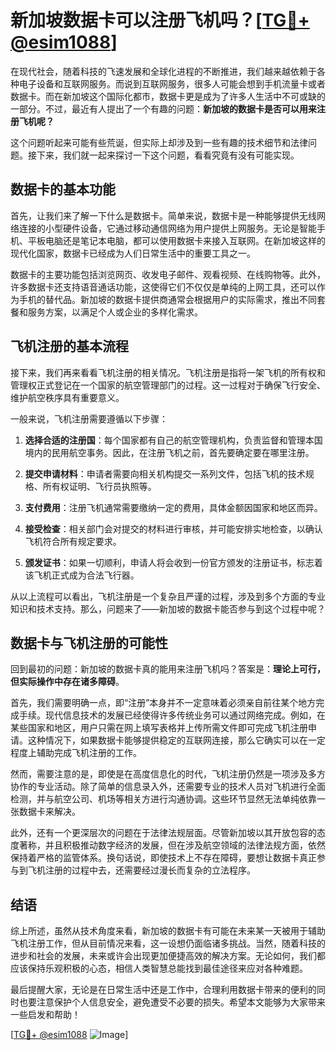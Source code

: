 # 新加坡数据卡可以注册飞机吗？[[TG💪+ @esim1088](https://t.me/s/esim1088)]

在现代社会，随着科技的飞速发展和全球化进程的不断推进，我们越来越依赖于各种电子设备和互联网服务。而说到互联网服务，很多人可能会想到手机流量卡或者数据卡。而在新加坡这个国际化都市，数据卡更是成为了许多人生活中不可或缺的一部分。不过，最近有人提出了一个有趣的问题：**新加坡的数据卡是否可以用来注册飞机呢？**

这个问题听起来可能有些荒诞，但实际上却涉及到一些有趣的技术细节和法律问题。接下来，我们就一起来探讨一下这个问题，看看究竟有没有可能实现。

## 数据卡的基本功能

首先，让我们来了解一下什么是数据卡。简单来说，数据卡是一种能够提供无线网络连接的小型硬件设备，它通过移动通信网络为用户提供上网服务。无论是智能手机、平板电脑还是笔记本电脑，都可以使用数据卡来接入互联网。在新加坡这样的现代化国家，数据卡已经成为人们日常生活中的重要工具之一。

数据卡的主要功能包括浏览网页、收发电子邮件、观看视频、在线购物等。此外，许多数据卡还支持语音通话功能，这使得它们不仅仅是单纯的上网工具，还可以作为手机的替代品。新加坡的数据卡提供商通常会根据用户的实际需求，推出不同套餐和服务方案，以满足个人或企业的多样化需求。

## 飞机注册的基本流程

接下来，我们再来看看飞机注册的相关情况。飞机注册是指将一架飞机的所有权和管理权正式登记在一个国家的航空管理部门的过程。这一过程对于确保飞行安全、维护航空秩序具有重要意义。

一般来说，飞机注册需要遵循以下步骤：

1. **选择合适的注册国**：每个国家都有自己的航空管理机构，负责监督和管理本国境内的民用航空事务。因此，在注册飞机之前，首先要确定要在哪里注册。
   
2. **提交申请材料**：申请者需要向相关机构提交一系列文件，包括飞机的技术规格、所有权证明、飞行员执照等。

3. **支付费用**：注册飞机通常需要缴纳一定的费用，具体金额因国家和地区而异。

4. **接受检查**：相关部门会对提交的材料进行审核，并可能安排实地检查，以确认飞机符合所有规定要求。

5. **颁发证书**：如果一切顺利，申请人将会收到一份官方颁发的注册证书，标志着该飞机正式成为合法飞行器。

从以上流程可以看出，飞机注册是一个复杂且严谨的过程，涉及到多个方面的专业知识和技术支持。那么，问题来了——新加坡的数据卡能否参与到这个过程中呢？

## 数据卡与飞机注册的可能性

回到最初的问题：新加坡的数据卡真的能用来注册飞机吗？答案是：**理论上可行，但实际操作中存在诸多障碍**。

首先，我们需要明确一点，即“注册”本身并不一定意味着必须亲自前往某个地方完成手续。现代信息技术的发展已经使得许多传统业务可以通过网络完成。例如，在某些国家和地区，用户只需在网上填写表格并上传所需文件即可完成飞机注册申请。这种情况下，如果数据卡能够提供稳定的互联网连接，那么它确实可以在一定程度上辅助完成飞机注册的工作。

然而，需要注意的是，即使是在高度信息化的时代，飞机注册仍然是一项涉及多方协作的专业活动。除了简单的信息录入外，还需要专业的技术人员对飞机进行全面检测，并与航空公司、机场等相关方进行沟通协调。这些环节显然无法单纯依靠一张数据卡来解决。

此外，还有一个更深层次的问题在于法律法规层面。尽管新加坡以其开放包容的态度著称，并且积极推动数字经济的发展，但在涉及航空领域的法律法规方面，依然保持着严格的监管体系。换句话说，即使技术上不存在障碍，要想让数据卡真正参与到飞机注册的过程中去，还需要经过漫长而复杂的立法程序。

## 结语

综上所述，虽然从技术角度来看，新加坡的数据卡有可能在未来某一天被用于辅助飞机注册工作，但从目前情况来看，这一设想仍面临诸多挑战。当然，随着科技的进步和社会的发展，未来或许会出现更加便捷高效的解决方案。无论如何，我们都应该保持乐观积极的心态，相信人类智慧总能找到最佳途径来应对各种难题。

最后提醒大家，无论是在日常生活中还是工作中，合理利用数据卡带来的便利的同时也要注意保护个人信息安全，避免遭受不必要的损失。希望本文能够为大家带来一些启发和帮助！

[[TG💪+ @esim1088](https://t.me/s/esim1088) ![Image](https://i.postimg.cc/4NQfJmqS/Snipaste-2025-05-13-00-14-12.png)]